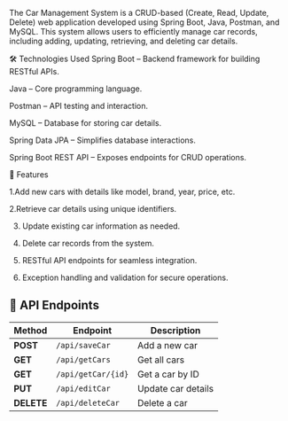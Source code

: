 The Car Management System is a CRUD-based (Create, Read, Update, Delete) web application developed using Spring Boot, Java, Postman, and MySQL. This system allows users to efficiently manage car records, including adding, updating, retrieving, and deleting car details.

🛠️ Technologies Used
Spring Boot – Backend framework for building RESTful APIs.

Java – Core programming language.

Postman – API testing and interaction.

MySQL – Database for storing car details.

Spring Data JPA – Simplifies database interactions.

Spring Boot REST API – Exposes endpoints for CRUD operations.

🚀 Features

1.Add new cars with details like model, brand, year, price, etc.

2.Retrieve car details using unique identifiers.

3. Update existing car information as needed.

4. Delete car records from the system.

5. RESTful API endpoints for seamless integration.

6. Exception handling and validation for secure operations.




## 🔄 API Endpoints
| Method | Endpoint | Description |
|--------|---------|-------------|
| **POST** | `/api/saveCar` | Add a new car |
| **GET** | `/api/getCars` | Get all cars |
| **GET** | `/api/getCar/{id}` | Get a car by ID |
| **PUT** | `/api/editCar` | Update car details |
| **DELETE** | `/api/deleteCar` | Delete a car |
